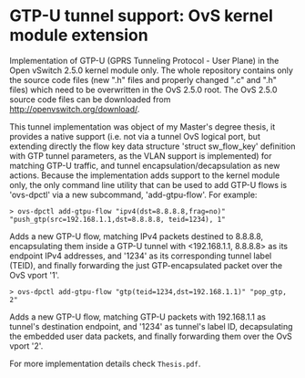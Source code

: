 # GTP-U tunnel support: OvS kernel module extension
Implementation of GTP-U (GPRS Tunneling Protocol - User Plane) in the Open vSwitch 2.5.0 kernel module only. The whole repository contains only the source code files (new ".h" files and properly changed ".c" and ".h" files) which need to be overwritten in the OvS 2.5.0 root. The OvS 2.5.0 source code files can be downloaded from http://openvswitch.org/download/.

This tunnel implementation was object of my Master's degree thesis, it provides a native support (i.e. not via a tunnel OvS logical port, but extending directly the flow key data structure 'struct sw_flow_key' definition with GTP tunnel parameters, as the VLAN support is implemented) for matching GTP-U traffic, and tunnel encapsulation/decapsulation as new actions. Because the implementation adds support to the kernel module only, the only command line utility that can be used to add GTP-U flows is 'ovs-dpctl' via a new subcommand, 'add-gtpu-flow'. For example:

	> ovs-dpctl add-gtpu-flow "ipv4(dst=8.8.8.8,frag=no)" "push_gtp(src=192.168.1.1,dst=8.8.8.8, teid=1234), 1"
Adds a new GTP-U flow, matching IPv4 packets destined to 8.8.8.8, encapsulating them inside a GTP-U tunnel with <192.168.1.1, 8.8.8.8> as its endpoint IPv4 addresses, and '1234' as its corresponding tunnel label (TEID), and finally forwarding the just GTP-encapsulated packet over the OvS vport '1'.

	> ovs-dpctl add-gtpu-flow "gtp(teid=1234,dst=192.168.1.1)" "pop_gtp, 2"
Adds a new GTP-U flow, matching GTP-U packets with 192.168.1.1 as tunnel's destination endpoint, and '1234' as tunnel's label ID, decapsulating the embedded user data packets, and finally forwarding them over the OvS vport '2'.

For more implementation details check `Thesis.pdf`.

